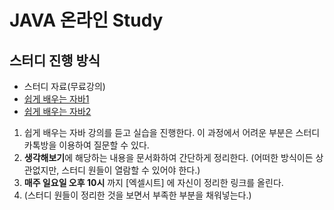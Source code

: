 # JAVA 온라인 Study

## 스터디 진행 방식  
- 스터디 자료(무료강의)
 - [쉽게 배우는 자바1](https://www.boostcourse.org/cs126) 
 - [쉽게 배우는 자바2](https://www.boostcourse.org/cs128) 


1. 쉽게 배우는 자바 강의를 듣고 실습을 진행한다. 이 과정에서 어려운 부분은 스터디 카톡방을 이용하여 질문할 수 있다.   
2. **생각해보기**에 해당하는 내용을 문서화하여 간단하게 정리한다. (어떠한 방식이든 상관없지만, 스터디 원들이 열람할 수 있어야 한다.)  
3. **매주 일요일 오후 10시** 까지 [엑셀시트] 에 자신이 정리한 링크를 올린다.  
4. (스터디 원들이 정리한 것을 보면서 부족한 부분을 채워넣는다.)  
